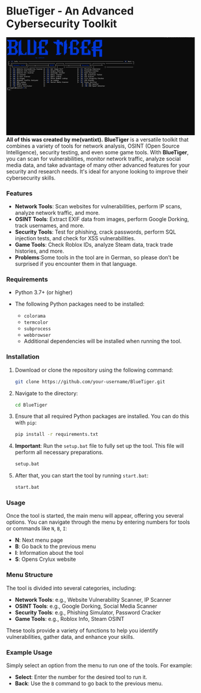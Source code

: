 
# **BlueTiger** - An Advanced Cybersecurity Toolkit

![Image Alt](https://github.com/vantixt777/Blue-Tiger/blob/c9f375da8a8c3cd4cff127da7c965f3eb6201e7a/bluetiger%20pic.png)
**All of this was created by me(vantixt).**
**BlueTiger** is a versatile toolkit that combines a variety of tools for network analysis, OSINT (Open Source Intelligence), security testing, and even some game tools. With **BlueTiger**, you can scan for vulnerabilities, monitor network traffic, analyze social media data, and take advantage of many other advanced features for your security and research needs. It's ideal for anyone looking to improve their cybersecurity skills.

### **Features**

* **Network Tools**: Scan websites for vulnerabilities, perform IP scans, analyze network traffic, and more.
* **OSINT Tools**: Extract EXIF data from images, perform Google Dorking, track usernames, and more.
* **Security Tools**: Test for phishing, crack passwords, perform SQL injection tests, and check for XSS vulnerabilities.
* **Game Tools**: Check Roblox IDs, analyze Steam data, track trade histories, and more.
* **Problems**:Some tools in the tool are in German, so please don’t be surprised if you encounter them in that language.

### **Requirements**

* Python 3.7+ (or higher)
* The following Python packages need to be installed:

  * `colorama`
  * `termcolor`
  * `subprocess`
  * `webbrowser`
  * Additional dependencies will be installed when running the tool.

### **Installation**

1. Download or clone the repository using the following command:

   ```bash
   git clone https://github.com/your-username/BlueTiger.git
   ```

2. Navigate to the directory:

   ```bash
   cd BlueTiger
   ```

3. Ensure that all required Python packages are installed. You can do this with `pip`:

   ```bash
   pip install -r requirements.txt
   ```

4. **Important**: Run the `setup.bat` file to fully set up the tool. This file will perform all necessary preparations.

   ```bash
   setup.bat
   ```

5. After that, you can start the tool by running `start.bat`:

   ```bash
   start.bat
   ```

### **Usage**

Once the tool is started, the main menu will appear, offering you several options. You can navigate through the menu by entering numbers for tools or commands like `N`, `B`, `I`:

* **N**: Next menu page
* **B**: Go back to the previous menu
* **I**: Information about the tool
* **S**: Opens Crylux website

### **Menu Structure**

The tool is divided into several categories, including:

* **Network Tools**: e.g., Website Vulnerability Scanner, IP Scanner
* **OSINT Tools**: e.g., Google Dorking, Social Media Scanner
* **Security Tools**: e.g., Phishing Simulator, Password Cracker
* **Game Tools**: e.g., Roblox Info, Steam OSINT

These tools provide a variety of functions to help you identify vulnerabilities, gather data, and enhance your skills.

### **Example Usage**

Simply select an option from the menu to run one of the tools. For example:

* **Select**: Enter the number for the desired tool to run it.
* **Back**: Use the `B` command to go back to the previous menu.

